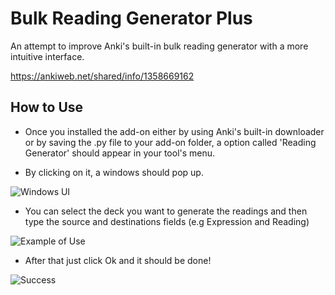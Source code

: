 # Bulk Reading Generator Plus
An attempt to improve Anki's built-in bulk reading generator with a more intuitive interface.

https://ankiweb.net/shared/info/1358669162

## How to Use

* Once you installed the add-on either by using Anki's built-in downloader or by saving the .py file to your add-on folder, a option called
'Reading Generator' should appear in your tool's menu.

* By clicking on it, a windows should pop up.

![Windows UI](https://i.imgur.com/hNWKL5D.png)

* You can select the deck you want to generate the readings and then type the source and destinations fields (e.g Expression and Reading)

![Example of Use](https://i.imgur.com/cuKni4m.png)

* After that just click Ok and it should be done!

![Success](https://i.imgur.com/ueVGB65.png)

